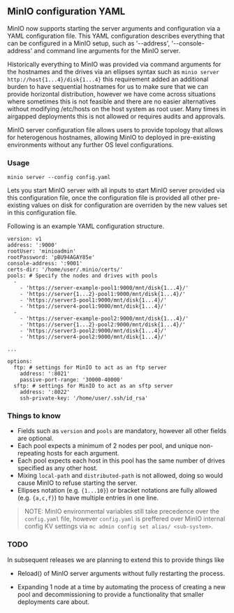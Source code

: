 ## MinIO configuration YAML

MinIO now supports starting the server arguments and configuration via a YAML configuration file. This YAML configuration describes everything that can be configured in a MinIO setup, such as '--address', '--console-address' and command line arguments for the MinIO server.

Historically everything to MinIO was provided via command arguments for the hostnames and the drives via an ellipses syntax such as `minio server http://host{1...4}/disk{1...4}` this requirement added an additional burden to have sequential hostnames for us to make sure that we can provide horizontal distribution, however we have come across situations where sometimes this is not feasible and there are no easier alternatives without modifying /etc/hosts on the host system as root user.  Many times in airgapped deployments this is not allowed or requires audits and approvals.

MinIO server configuration file allows users to provide topology that allows for heterogenous hostnames, allowing MinIO to deployed in pre-existing environments without any further OS level configurations.

### Usage

```
minio server --config config.yaml
```

Lets you start MinIO server with all inputs to start MinIO server provided via this configuration file, once the configuration file is provided all other pre-existing values on disk for configuration are overriden by the new values set in this configuration file.

Following is an example YAML configuration structure.
```
version: v1
address: ':9000'
rootUser: 'minioadmin'
rootPassword: 'pBU94AGAY85e'
console-address: ':9001'
certs-dir: '/home/user/.minio/certs/'
pools: # Specify the nodes and drives with pools
  -
	- 'https://server-example-pool1:9000/mnt/disk{1...4}/'
	- 'https://server{1...2}-pool1:9000/mnt/disk{1...4}/'
	- 'https://server3-pool1:9000/mnt/disk{1...4}/'
	- 'https://server4-pool1:9000/mnt/disk{1...4}/'
  -
	- 'https://server-example-pool2:9000/mnt/disk{1...4}/'
	- 'https://server{1...2}-pool2:9000/mnt/disk{1...4}/'
	- 'https://server3-pool2:9000/mnt/disk{1...4}/'
	- 'https://server4-pool2:9000/mnt/disk{1...4}/'

...

options:
  ftp: # settings for MinIO to act as an ftp server
	address: ':8021'
	passive-port-range: '30000-40000'
  sftp: # settings for MinIO to act as an sftp server
	address: ':8022'
	ssh-private-key: '/home/user/.ssh/id_rsa'
```

### Things to know

- Fields such as `version` and `pools` are mandatory, however all other fields are optional.
- Each pool expects a minimum of 2 nodes per pool, and unique non-repeating hosts for each argument.
- Each pool expects each host in this pool has the same number of drives specified as any other host.
- Mixing `local-path` and `distributed-path` is not allowed, doing so would cause MinIO to refuse starting the server.
- Ellipses notation (e.g. `{1...10}`) or bracket notations are fully allowed (e.g. `{a,c,f}`) to have multiple entries in one line.

> NOTE: MinIO environmental variables still take precedence over the `config.yaml` file, however `config.yaml` is preffered over MinIO internal config KV settings via `mc admin config set alias/ <sub-system>`.

### TODO

In subsequent releases we are planning to extend this to provide things like

- Reload() of MinIO server arguments without fully restarting the process.

- Expanding 1 node at a time by automating the process of creating a new pool
  and decommissioning to provide a functionality that smaller deployments
  care about.

